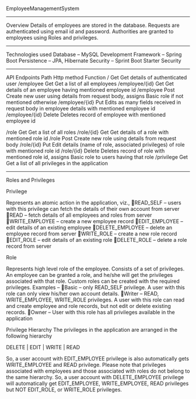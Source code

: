 EmployeeManagementSystem

---

Overview
Details of employees are stored in the database. Requests are authenticated using email id and password. Authorities are granted to employees using Roles and privileges.

---

Technologies used
Database – MySQL
Development Framework – Spring Boot
Persistence – JPA, Hibernate
Security – Sprint Boot Starter Security

---

API Endpoints
Path		Http method	Function
/		Get		Get details of authenticated user
/employee	Get		Get a list of all employees
/employee/{id}	Get		Get details of an employee having mentioned employee id
/employee	Post		Create new user using details from request body, assigns Basic role if not mentioned otherwise
/employee/{id}	Put		Edits as many fields received in request body in employee details with mentioned employee id
/employee/{id}	Delete		Deletes record of employee with mentioned employee id

/role		Get		Get a list of all roles
/role/{id}	Get		Get details of a role with mentioned role id
/role		Post		Create new role using details from request body
/role/{id}	Put		Edit details (name of role, associated privileges) of role with mentioned role id
/role/{id}	Delete		Deletes record of role with mentioned role id, assigns Basic role to users having that role
/privilege	Get		Get a list of all privileges in the application

---

Roles and Privileges

Privilege 

Represents an atomic action in the application, viz.,
READ_SELF – users with this privilege can fetch the details of their own account from server
READ – fetch details of all employees and roles from server
WRITE_EMPLOYEE – create a new employee record
EDIT_EMPLOYEE – edit details of an existing employee
DELETE_EMPLOYEE – delete an employee record from server
WRITE_ROLE – create a new role record
EDIT_ROLE – edit details of an existing role
DELETE_ROLE – delete a role record from server

Role 

Represents high level role of the employee. Consists of a set of privileges. An employee can be granted a role, and he/she will get the privileges associated with that role. Custom roles can be created with the required privileges. Examples –
Basic – only READ_SELF privilege. A user with this role can only view his/her own account details.
Writer – READ, WRITE_EMPLOYEE, WRITE_ROLE privileges. A user with this role can read and create employee and role records, but not edit or delete existing records.
Owner – User with this role has all privileges available in the application

Privilege Hierarchy
The privileges in the application are arranged in the following hierarchy

DELETE
|
EDIT
|
WRITE
|
READ

So, a user account with EDIT_EMPLOYEE privilege is also automatically gets WRITE_EMPLOYEE and READ privilege. 
Please note that privileges associated with employees and those associated with roles do not belong to the same hierarchy. So, a user account with DELETE_EMPLOYEE privilege will automatically get EDIT_EMPLOYEE, WRITE_EMPLOYEE, READ privileges but NOT EDIT_ROLE, or WRITE_ROLE privileges.

